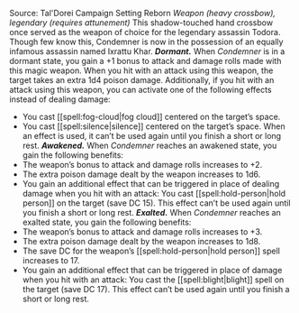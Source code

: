 Source: Tal'Dorei Campaign Setting Reborn
*Weapon (heavy crossbow), legendary (requires attunement)*
This shadow-touched hand crossbow once served as the weapon of choice for the legendary assassin Todora. Though few know this, Condemner is now in the possession of an equally infamous assassin named Ixrattu Khar.
***Dormant.*** When *Condemner* is in a dormant state, you gain a +1 bonus to attack and damage rolls made with this magic weapon. When you hit with an attack using this weapon, the target takes an extra 1d4 poison damage.
Additionally, if you hit with an attack using this weapon, you can activate one of the following effects instead of dealing damage:
* You cast [[spell:fog-cloud|fog cloud]] centered on the target’s space.
* You cast [[spell:silence|silence]] centered on the target’s space.
When an effect is used, it can’t be used again until you finish a short or long rest.
***Awakened.*** When *Condemner* reaches an awakened state, you  
gain the following benefits:
* The weapon’s bonus to attack and damage rolls increases to +2.
* The extra poison damage dealt by the weapon increases to 1d6.
* You gain an additional effect that can be triggered in place of dealing damage when you hit with an attack: You cast [[spell:hold-person|hold person]] on the target (save DC 15). This effect can’t be used again until you finish a short or long rest.
***Exalted.*** When *Condemner* reaches an exalted state, you gain the following benefits:
* The weapon’s bonus to attack and damage rolls increases to +3.
* The extra poison damage dealt by the weapon increases to 1d8.
* The save DC for the weapon’s [[spell:hold-person|hold person]] spell increases to 17.
* You gain an additional effect that can be triggered in place of damage when you hit with an attack: You cast the [[spell:blight|blight]] spell on the target (save DC 17). This effect can’t be used again until you finish a short or long rest.